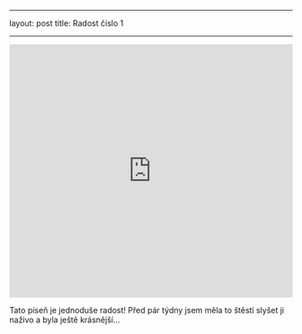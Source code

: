 ﻿---

layout: post
title: Radost číslo 1

---

<iframe width="100%" height="450" scrolling="no" frameborder="no" src="https://w.soundcloud.com/player/?url=https%3A//api.soundcloud.com/tracks/287558780&amp;auto_play=false&amp;hide_related=false&amp;show_comments=true&amp;show_user=true&amp;show_reposts=false&amp;visual=true"></iframe>

Tato píseň je jednoduše radost! Před pár týdny jsem měla to štěstí slyšet ji naživo a byla ještě krásnější...

